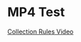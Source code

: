 
# MP4 Test

<p><a href="/mp4_test/01_collection_rules.mp4" title="Collection Rules Title">Collection Rules Video</a></p>

